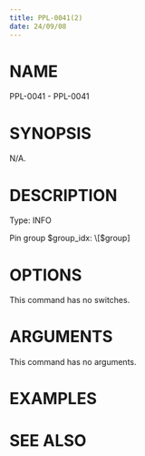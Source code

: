 ```yaml
---
title: PPL-0041(2)
date: 24/09/08
---
```


# NAME

PPL-0041 - PPL-0041

# SYNOPSIS

N/A.

# DESCRIPTION

Type: INFO

Pin group $group_idx: \[$group\]

# OPTIONS

This command has no switches.

# ARGUMENTS

This command has no arguments.

# EXAMPLES

# SEE ALSO
